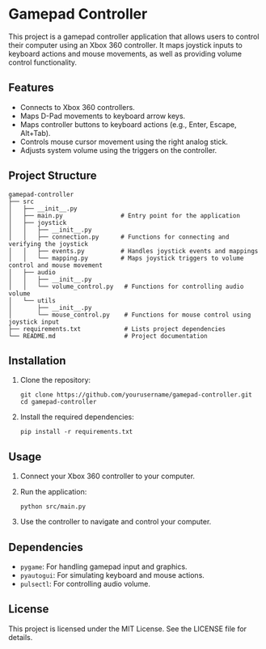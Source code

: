 # Gamepad Controller

This project is a gamepad controller application that allows users to control their computer using an Xbox 360 controller. It maps joystick inputs to keyboard actions and mouse movements, as well as providing volume control functionality.

## Features

- Connects to Xbox 360 controllers.
- Maps D-Pad movements to keyboard arrow keys.
- Maps controller buttons to keyboard actions (e.g., Enter, Escape, Alt+Tab).
- Controls mouse cursor movement using the right analog stick.
- Adjusts system volume using the triggers on the controller.

## Project Structure

```
gamepad-controller
├── src
│   ├── __init__.py
│   ├── main.py                # Entry point for the application
│   ├── joystick
│   │   ├── __init__.py
│   │   ├── connection.py      # Functions for connecting and verifying the joystick
│   │   ├── events.py          # Handles joystick events and mappings
│   │   └── mapping.py         # Maps joystick triggers to volume control and mouse movement
│   ├── audio
│   │   ├── __init__.py
│   │   └── volume_control.py   # Functions for controlling audio volume
│   └── utils
│       ├── __init__.py
│       └── mouse_control.py    # Functions for mouse control using joystick input
├── requirements.txt            # Lists project dependencies
└── README.md                   # Project documentation
```

## Installation

1. Clone the repository:
   ```
   git clone https://github.com/yourusername/gamepad-controller.git
   cd gamepad-controller
   ```

2. Install the required dependencies:
   ```
   pip install -r requirements.txt
   ```

## Usage

1. Connect your Xbox 360 controller to your computer.
2. Run the application:
   ```
   python src/main.py
   ```

3. Use the controller to navigate and control your computer.

## Dependencies

- `pygame`: For handling gamepad input and graphics.
- `pyautogui`: For simulating keyboard and mouse actions.
- `pulsectl`: For controlling audio volume.

## License

This project is licensed under the MIT License. See the LICENSE file for details.